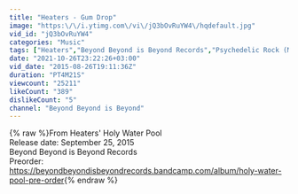 ```yaml
---
title: "Heaters - Gum Drop"
image: "https:\/\/i.ytimg.com\/vi\/jQ3bOvRuYW4\/hqdefault.jpg"
vid_id: "jQ3bOvRuYW4"
categories: "Music"
tags: ["Heaters","Beyond Beyond is Beyond Records","Psychedelic Rock (Musical Genre)"]
date: "2021-10-26T23:22:26+03:00"
vid_date: "2015-08-26T19:11:36Z"
duration: "PT4M21S"
viewcount: "25211"
likeCount: "389"
dislikeCount: "5"
channel: "Beyond Beyond is Beyond"
---
```

{% raw %}From Heaters' Holy Water Pool <br />Release date: September 25, 2015<br />Beyond Beyond is Beyond Records<br />Preorder: <a rel="nofollow" target="blank" href="https://beyondbeyondisbeyondrecords.bandcamp.com/album/holy-water-pool-pre-order">https://beyondbeyondisbeyondrecords.bandcamp.com/album/holy-water-pool-pre-order</a>{% endraw %}

